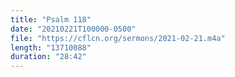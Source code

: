 ```yaml
---
title: "Psalm 118"
date: "20210221T100000-0500"
file: "https://cflcn.org/sermons/2021-02-21.m4a"
length: "13710088"
duration: "28:42"
---
```

